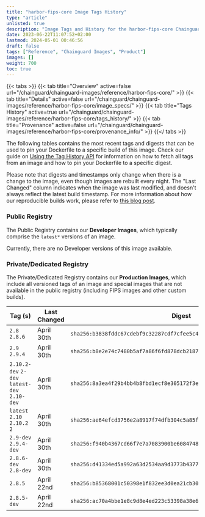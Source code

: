 ```yaml
---
title: "harbor-fips-core Image Tags History"
type: "article"
unlisted: true
description: "Image Tags and History for the harbor-fips-core Chainguard Image"
date: 2023-06-22T11:07:52+02:00
lastmod: 2024-05-01 00:46:56
draft: false
tags: ["Reference", "Chainguard Images", "Product"]
images: []
weight: 700
toc: true
---
```


{{< tabs >}}
{{< tab title="Overview" active=false url="/chainguard/chainguard-images/reference/harbor-fips-core/" >}}
{{< tab title="Details" active=false url="/chainguard/chainguard-images/reference/harbor-fips-core/image_specs/" >}}
{{< tab title="Tags History" active=true url="/chainguard/chainguard-images/reference/harbor-fips-core/tags_history/" >}}
{{< tab title="Provenance" active=false url="/chainguard/chainguard-images/reference/harbor-fips-core/provenance_info/" >}}
{{</ tabs >}}

The following tables contains the most recent tags and digests that can be used to pin your Dockerfile to a specific build of this image. Check our guide on [Using the Tag History API](/chainguard/chainguard-images/using-the-tag-history-api/) for information on how to fetch all tags from an image and how to pin your Dockerfile to a specific digest.

Please note that digests and timestamps only change when there is a change to the image, even though images are rebuilt every night. The "Last Changed" column indicates when the image was last modified, and doesn't always reflect the latest build timestamp. For more information about how our reproducible builds work, please refer to [this blog post](https://www.chainguard.dev/unchained/reproducing-chainguards-reproducible-image-builds).

### Public Registry
The Public Registry contains our **Developer Images**, which typically comprise the `latest*` versions of an image.

Currently, there are no Developer versions of this image available.

### Private/Dedicated Registry
The Private/Dedicated Registry contains our **Production Images**, which include all versioned tags of an image and special images that are not available in the public registry (including FIPS images and other custom builds).

| Tag (s)                                       | Last Changed | Digest                                                                    |
|-----------------------------------------------|--------------|---------------------------------------------------------------------------|
|  `2.8` `2.8.6`                                | April 30th   | `sha256:b3838fddc67cdebf9c32287cdf7cfee5c492ca2789e6c353df453e71f7d8b7c0` |
|  `2.9` `2.9.4`                                | April 30th   | `sha256:b8e2e74c7480b5af7a86f6fd878dcb2187864301f3bd8095c7e91cebad436a96` |
|  `2.10.2-dev` `2-dev` `latest-dev` `2.10-dev` | April 30th   | `sha256:8a3ea4f29b4bb4b8fbd1ecf8e305172f3e599a62b057cf8a7f99d568b8e22164` |
|  `latest` `2.10` `2.10.2` `2`                 | April 30th   | `sha256:ae64efcd3756e2a8917f74dfb304c5a85fe0b046aaac201b167a7091cc924ffb` |
|  `2.9-dev` `2.9.4-dev`                        | April 30th   | `sha256:f940b4367cd66f7e7a7083900be60847480795488cc57403d3ea848a517bccb3` |
|  `2.8.6-dev` `2.8-dev`                        | April 30th   | `sha256:d41334ed5a992a63d2534aa9d3773b4377dfcbf5e08b231c05c0d8e84a51ba24` |
|  `2.8.5`                                      | April 22nd   | `sha256:b85368001c50398e1f832ee3d0ea21cb300a7740e6869f9870e888abe3e7b309` |
|  `2.8.5-dev`                                  | April 22nd   | `sha256:ac70a4bbe1e8c9d8e4ed223c53398a38e626d5b12b01f28657485bd4b7aeea40` |

